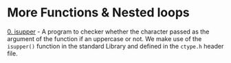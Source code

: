 # More Functions & Nested loops

[0. isupper](./0-isupper.c) - A program to checker whether the character passed as the argument of the function if an uppercase or not. We make use of the `isupper()` function in the standard Library and defined in the `ctype.h` header file.


